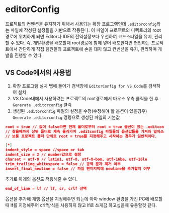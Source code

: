 # editorConfig
프로젝트의 컨벤션을 유지하기 위해서 사용되는 확장 프로그램인데 `.editorconfig`라는 파일에 작성된 설정들을 기반으로 작동된다. 이 파일이 프로젝트의 디렉토리의 root경로에 위치하게 되면 Editor나 IDE의 전역설정보다 우선하여 코드스타일을 유지, 관리할 수 있다. 즉, 개발환경을 배포할때 root경로에 함께 넣어 배포한다면 협업하는 프로젝트에서 간단하게 직접 팀원들의 프로젝트에 손을 대지 않고 컨벤션을 유지, 관리하며 개발을 진행할 수 있다.  

## VS Code에서의 사용법
1. 확장 프로그램 설치 탭에 들어가 검색창에 `EditorConfig for VS Code`를 검색하여 설치
2. VS Code내에서 사용하려는 프로젝트의 root경로에서 마우스 우측 클릭을 한 후 `Generate .editorconfig` 클릭
3. 생성된 `.editorconfig` 파일의 설정을 수정(수정해야 할 옵션이 있을경우)
`Generate .editorconfig` 명령으로 생성된 파일의 기본값
```json
root = true // 값이 false라면 현재 폴더로부터 root = true 옵션이 있는 .editconfig파일을
// 찾을때까지 상위 폴더로 계속 올라가며 .editconfig 파일들의 옵션값들을 가져와 덮어쓰기함
// 보통 프로젝트 폴더 단위로 root = true를 지정해주고 시작하는 경우가 일반적이다.

[*]
indent_style = space //space or tab
indent_size = 2 // number값으로 설정
charset = utf-8 // latin1, utf-8, utf-8-bom, utf-16be, utf-16le
trim_trailing_whitespace = false // 공백 문자 제거 여부
insert_final_newline = false // 파일 맨마지막에 newline을 추가할지 여부
```

추가로 아래의 옵션도 적용해줄 수 있다.
```json
end_of_line = lf // lf, cr, crlf 선택
```
옵션을 추가해 개행 옵션을 지정해주면 되는데 아마 window 환경을 가진 PC에 배포할때 lf를 지정해주어 crlf방식을 사용하지 않고 lf로 쓰게끔 하고싶을때 유용할것 같다.
  